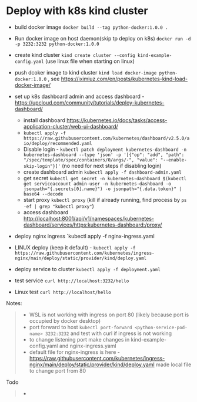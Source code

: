 # Deploy with k8s kind cluster

- build docker image `docker build --tag python-docker:1.0.0 .`
- Run docker image on host daemon(skip tp deploy on k8s) `docker run -d -p 3232:3232 python-docker:1.0.0`

- create kind cluster `kind create cluster --config kind-example-config.yaml` (use linux file when starting on linux)

- push dcoker image to kind cluster `kind load docker-image python-docker:1.0.0`  , see <https://iximiuz.com/en/posts/kubernetes-kind-load-docker-image/>

- set up k8s dashboard admin and access dashboard - <https://upcloud.com/community/tutorials/deploy-kubernetes-dashboard/>

  - install dashboard <https://kubernetes.io/docs/tasks/access-application-cluster/web-ui-dashboard/>
  - `kubectl apply -f https://raw.githubusercontent.com/kubernetes/dashboard/v2.5.0/aio/deploy/recommended.yaml`
  - Disable login - `kubectl patch deployment kubernetes-dashboard -n kubernetes-dashboard --type 'json' -p '[{"op": "add", "path": "/spec/template/spec/containers/0/args/-", "value": "--enable-skip-login"}]'`
 (no need for next steps if disabling login)
  - create dashboard admin `kubectl apply -f dashboard-admin.yaml`
  - get secret `kubectl get secret -n kubernetes-dashboard $(kubectl get serviceaccount admin-user -n kubernetes-dashboard -o jsonpath="{.secrets[0].name}") -o jsonpath="{.data.token}" | base64 --decode`
  - start proxy `kubectl proxy`  (kill if already running, find process by `ps -ef | grep "kubectl proxy"`)
  - access dashboard <http://localhost:8001/api/v1/namespaces/kubernetes-dashboard/services/https:kubernetes-dashboard:/proxy/>

- deploy nginx ingress `kubectl apply -f nginx-ingress.yaml
- LINUX deploy (keep it default) - `kubectl apply -f https://raw.githubusercontent.com/kubernetes/ingress-nginx/main/deploy/static/provider/kind/deploy.yaml`

- deploy service to cluster `kubectl apply -f deployment.yaml`
- test service `curl http://localhost:3232/hello`
- Linux test `curl http://localhost/hello`

Notes:

> - WSL is not working with ingress on port 80 (likely because port is occupied by docker desktop)
> - port forward to host `kubectl port-forward <python-service-pod-name> 3232:3232` and test with curl if ingress is not working
> - to change listening port make changes in kind-example-config.yaml and nginx-ingress.yaml
> - default file for nginx-ingress is here - <https://raw.githubusercontent.com/kubernetes/ingress-nginx/main/deploy/static/provider/kind/deploy.yaml> made local file to change port from 80

Todo

> -
